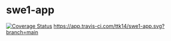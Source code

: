 # swe1-app

[![Coverage Status](https://coveralls.io/repos/github/ttk14/swe1-app/badge.svg?branch=main)](https://coveralls.io/github/ttk14/swe1-app?branch=main)
https://app.travis-ci.com/ttk14/swe1-app.svg?branch=main
